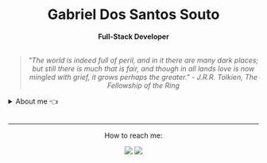 <h1 align="center"> Gabriel Dos Santos Souto </h1>
    
<div align="center">
<b>Full-Stack Developer</b>
<br>
<br>

<blockquote>
    <p><i>
       "The world is indeed full of peril, and in it there are many dark places; but still there is much that is fair, and though in all lands love is now mingled with grief, it grows perhaps the greater." - J.R.R. Tolkien, The Fellowship of the Ring
    </i></p>
</blockquote>
</div>



<details closed>
<summary>About me 👈</summary>
<br />

<div align="right" style="margin:auto">
     <a href="https://github.com/gabesouto">
      <img height="150em" src="https://github-readme-stats.vercel.app/api/top-langs/?username=gabesouto&theme=cobalt&hide_border=false&&layout=compact&include_all_commits=true" alt="most used languages"
align="right">
    </a>
</div>


Hey there!! I am Gabriel :wave:

I am a dedicated full-stack developer with experience in teaching the English language and a degree in Physical Education. 


My technology stack includes **Typescript**, **Express.js**, and **Node.js**, and I am skilled in using **Sequelize** for effective data management. Additionally, I have experience with testing tools like **Jest**, **Mocha**, **Chai**, and **Sinon**. I am knowledgeable in **MySQL** for structured data storage and retrieval, and I am familiar with **Docker** and **Docker Compose** for seamless deployment.


For the frontend, I have knowledge in utilizing **Next.js**, **React.js**, **CSS**, **HTML**, and **Javascript** for frontend development.


My main skills are crafting refined library APIs, implementing software testing methodologies, adhering to software design principles for API modeling, and utilizing my educational background to bring impactful interpersonal skills to my team.



I am currently open to work!

</div>
</details>



<br/>

---

<div align="center"> 
  <p>How to reach me:</p>
  <a href = "mailto:soutogabriel04@gmail.com"><img src="https://img.shields.io/badge/-Gmail-%23333?style=for-the-badge&logo=gmail&logoColor=white" target="_blank"></a>
  <a href="https://www.linkedin.com/in/gabrielsouto-developer" target="_blank"><img src="https://img.shields.io/badge/-LinkedIn-%230077B5?style=for-the-badge&logo=linkedin&logoColor=white" target="_blank"></a> 
</div>
